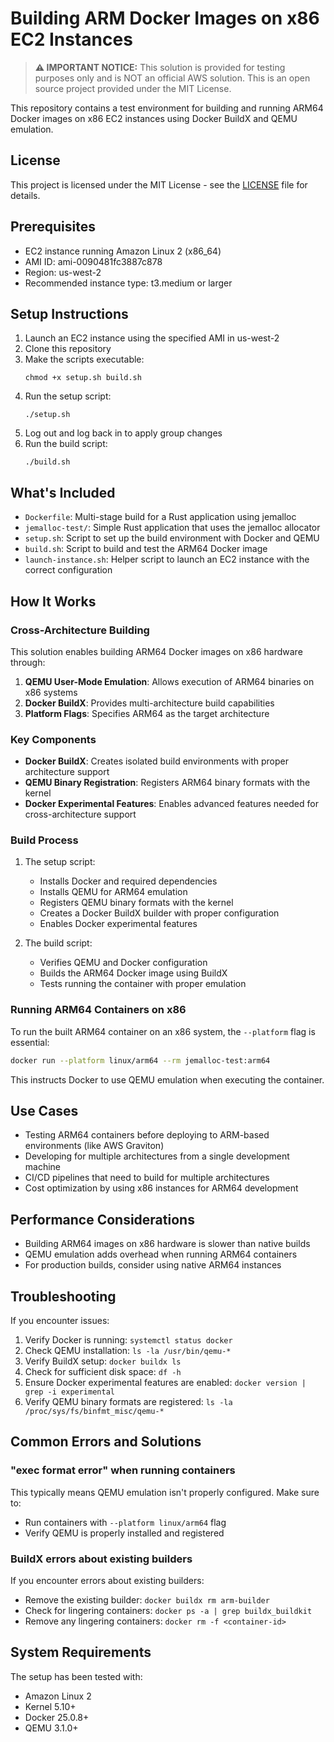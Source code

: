 # Building ARM Docker Images on x86 EC2 Instances

> **⚠️ IMPORTANT NOTICE:** This solution is provided for testing purposes only and is NOT an official AWS solution. This is an open source project provided under the MIT License.

This repository contains a test environment for building and running ARM64 Docker images on x86 EC2 instances using Docker BuildX and QEMU emulation.

## License

This project is licensed under the MIT License - see the [LICENSE](LICENSE) file for details.

## Prerequisites

- EC2 instance running Amazon Linux 2 (x86_64)
- AMI ID: ami-0090481fc3887c878
- Region: us-west-2
- Recommended instance type: t3.medium or larger

## Setup Instructions

1. Launch an EC2 instance using the specified AMI in us-west-2
2. Clone this repository
3. Make the scripts executable:
   ```
   chmod +x setup.sh build.sh
   ```
4. Run the setup script:
   ```
   ./setup.sh
   ```
5. Log out and log back in to apply group changes
6. Run the build script:
   ```
   ./build.sh
   ```

## What's Included

- `Dockerfile`: Multi-stage build for a Rust application using jemalloc
- `jemalloc-test/`: Simple Rust application that uses the jemalloc allocator
- `setup.sh`: Script to set up the build environment with Docker and QEMU
- `build.sh`: Script to build and test the ARM64 Docker image
- `launch-instance.sh`: Helper script to launch an EC2 instance with the correct configuration

## How It Works

### Cross-Architecture Building

This solution enables building ARM64 Docker images on x86 hardware through:

1. **QEMU User-Mode Emulation**: Allows execution of ARM64 binaries on x86 systems
2. **Docker BuildX**: Provides multi-architecture build capabilities
3. **Platform Flags**: Specifies ARM64 as the target architecture

### Key Components

- **Docker BuildX**: Creates isolated build environments with proper architecture support
- **QEMU Binary Registration**: Registers ARM64 binary formats with the kernel
- **Docker Experimental Features**: Enables advanced features needed for cross-architecture support

### Build Process

1. The setup script:
   - Installs Docker and required dependencies
   - Installs QEMU for ARM64 emulation
   - Registers QEMU binary formats with the kernel
   - Creates a Docker BuildX builder with proper configuration
   - Enables Docker experimental features

2. The build script:
   - Verifies QEMU and Docker configuration
   - Builds the ARM64 Docker image using BuildX
   - Tests running the container with proper emulation

### Running ARM64 Containers on x86

To run the built ARM64 container on an x86 system, the `--platform` flag is essential:

```bash
docker run --platform linux/arm64 --rm jemalloc-test:arm64
```

This instructs Docker to use QEMU emulation when executing the container.

## Use Cases

- Testing ARM64 containers before deploying to ARM-based environments (like AWS Graviton)
- Developing for multiple architectures from a single development machine
- CI/CD pipelines that need to build for multiple architectures
- Cost optimization by using x86 instances for ARM64 development

## Performance Considerations

- Building ARM64 images on x86 hardware is slower than native builds
- QEMU emulation adds overhead when running ARM64 containers
- For production builds, consider using native ARM64 instances

## Troubleshooting

If you encounter issues:

1. Verify Docker is running: `systemctl status docker`
2. Check QEMU installation: `ls -la /usr/bin/qemu-*`
3. Verify BuildX setup: `docker buildx ls`
4. Check for sufficient disk space: `df -h`
5. Ensure Docker experimental features are enabled: `docker version | grep -i experimental`
6. Verify QEMU binary formats are registered: `ls -la /proc/sys/fs/binfmt_misc/qemu-*`

## Common Errors and Solutions

### "exec format error" when running containers
This typically means QEMU emulation isn't properly configured. Make sure to:
- Run containers with `--platform linux/arm64` flag
- Verify QEMU is properly installed and registered

### BuildX errors about existing builders
If you encounter errors about existing builders:
- Remove the existing builder: `docker buildx rm arm-builder`
- Check for lingering containers: `docker ps -a | grep buildx_buildkit`
- Remove any lingering containers: `docker rm -f <container-id>`

## System Requirements

The setup has been tested with:
- Amazon Linux 2
- Kernel 5.10+
- Docker 25.0.8+
- QEMU 3.1.0+
